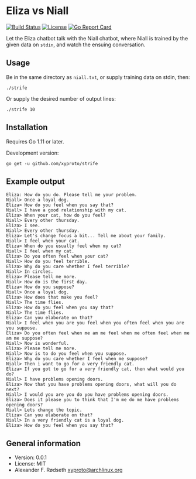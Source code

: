 # Eliza vs Niall

[![Build Status](https://travis-ci.org/xyproto/strife.svg?branch=master)](https://travis-ci.org/xyproto/strife) [![License](http://img.shields.io/badge/license-MIT-green.svg?style=flat)](https://raw.githubusercontent.com/xyproto/strife/master/LICENSE) [![Go Report Card](https://goreportcard.com/badge/github.com/xyproto/strife)](https://goreportcard.com/report/github.com/xyproto/strife)

Let the Eliza chatbot talk with the Niall chatbot, where Niall is trained by the given data on `stdin`, and watch the ensuing conversation.

## Usage

Be in the same directory as `niall.txt`, or supply training data on stdin, then:

    ./strife

Or supply the desired number of output lines:

    ./strife 10

## Installation

Requires Go 1.11 or later.

Development version:

    go get -u github.com/xyproto/strife

## Example output

```
Eliza: How do you do. Please tell me your problem.
Niall> Once a loyal dog.
Eliza> How do you feel when you say that?
Niall> I have a good relationship with my cat.
Eliza> When your cat, how do you feel?
Niall> Every other thursday.
Eliza> I see.
Niall> Every other thursday.
Eliza> Let's change focus a bit... Tell me about your family.
Niall> I feel when your cat.
Eliza> When do you usually feel when my cat?
Niall> I feel when my cat.
Eliza> Do you often feel when your cat?
Niall> How do you feel terrible.
Eliza> Why do you care whether I feel terrible?
Niall> In circles.
Eliza> Please tell me more.
Niall> How do is the first day.
Eliza> How do you suppose?
Niall> Once a loyal dog.
Eliza> How does that make you feel?
Niall> The time flies.
Eliza> How do you feel when you say that?
Niall> The time flies.
Eliza> Can you elaborate on that?
Niall> I feel when you are you feel when you often feel when you are you suppose.
Eliza> Do you often feel when me am me feel when me often feel when me am me suppose?
Niall> Now is wonderful.
Eliza> Please tell me more.
Niall> Now is to do you feel when you suppose.
Eliza> Why do you care whether I feel when me suppose?
Niall> Then i want to go for a very friendly cat.
Eliza> If you got to go for a very friendly cat, then what would you do?
Niall> I have problems opening doors.
Eliza> Now that you have problems opening doors, what will you do next?
Niall> I would you are you do you have problems opening doors.
Eliza> Does it please you to think that I'm me do me have problems opening doors?
Niall> Lets change the topic.
Eliza> Can you elaborate on that?
Niall> In a very friendly cat is a loyal dog.
Eliza> How do you feel when you say that?
```

## General information

* Version: 0.0.1
* License: MIT
* Alexander F. Rødseth <xyproto@archlinux.org>

